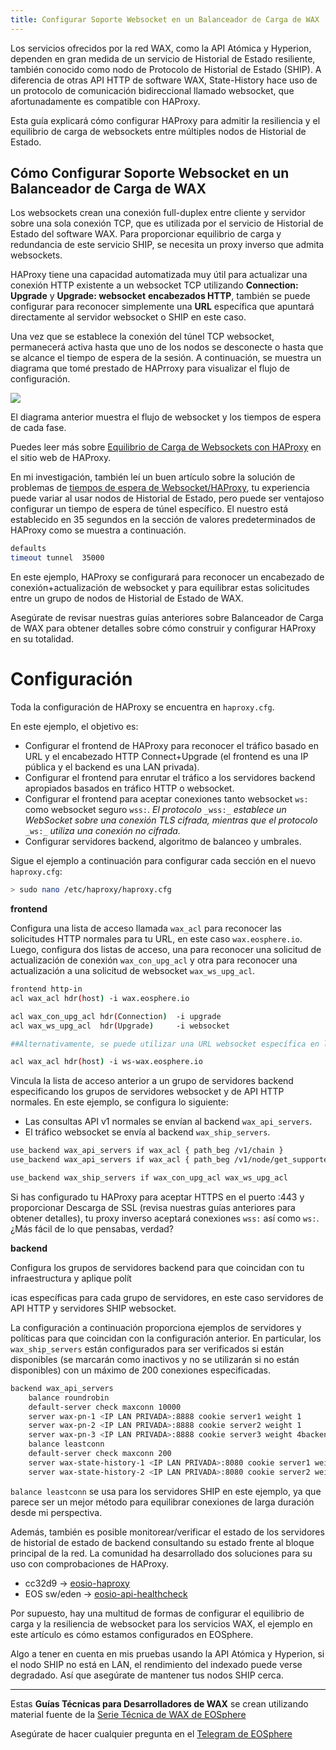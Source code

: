 ```yaml
---
title: Configurar Soporte Websocket en un Balanceador de Carga de WAX
---
```




Los servicios ofrecidos por la red WAX, como la API Atómica y Hyperion, dependen en gran medida de un servicio de Historial de Estado resiliente, también conocido como nodo de Protocolo de Historial de Estado (SHIP). A diferencia de otras API HTTP de software WAX, State-History hace uso de un protocolo de comunicación bidireccional llamado websocket, que afortunadamente es compatible con HAProxy.

Esta guía explicará cómo configurar HAProxy para admitir la resiliencia y el equilibrio de carga de websockets entre múltiples nodos de Historial de Estado.

## Cómo Configurar Soporte Websocket en un Balanceador de Carga de WAX

Los websockets crean una conexión full-duplex entre cliente y servidor sobre una sola conexión TCP, que es utilizada por el servicio de Historial de Estado del software WAX. Para proporcionar equilibrio de carga y redundancia de este servicio SHIP, se necesita un proxy inverso que admita websockets.

HAProxy tiene una capacidad automatizada muy útil para actualizar una conexión HTTP existente a un websocket TCP utilizando **Connection: Upgrade** y **Upgrade: websocket** **encabezados HTTP**, también se puede configurar para reconocer simplemente una **URL** específica que apuntará directamente al servidor websocket o SHIP en este caso.

Una vez que se establece la conexión del túnel TCP websocket, permanecerá activa hasta que uno de los nodos se desconecte o hasta que se alcance el tiempo de espera de la sesión. A continuación, se muestra un diagrama que tomé prestado de HAPrroxy para visualizar el flujo de configuración.

![](https://miro.medium.com/max/700/1*BRDEW0nrF7LAjDRP3Nqyeg.png)

El diagrama anterior muestra el flujo de websocket y los tiempos de espera de cada fase.

Puedes leer más sobre [Equilibrio de Carga de Websockets con HAProxy](https://www.haproxy.com/blog/websockets-load-balancing-with-haproxy/) en el sitio web de HAProxy.

En mi investigación, también leí un buen artículo sobre la solución de problemas de [tiempos de espera de Websocket/HAProxy](https://lucjan.medium.com/investigating-websocket-haproxy-reconnecting-and-timeouts-6d19cc0002a1), tu experiencia puede variar al usar nodos de Historial de Estado, pero puede ser ventajoso configurar un tiempo de espera de túnel específico. El nuestro está establecido en 35 segundos en la sección de valores predeterminados de HAProxy como se muestra a continuación.

```bash
defaults  
timeout tunnel  35000
```

En este ejemplo, HAProxy se configurará para reconocer un encabezado de conexión+actualización de websocket y para equilibrar estas solicitudes entre un grupo de nodos de Historial de Estado de WAX.

Asegúrate de revisar nuestras guías anteriores sobre Balanceador de Carga de WAX para obtener detalles sobre cómo construir y configurar HAProxy en su totalidad.

# Configuración

Toda la configuración de HAProxy se encuentra en `haproxy.cfg`.

En este ejemplo, el objetivo es:

- Configurar el frontend de HAProxy para reconocer el tráfico basado en URL y el encabezado HTTP Connect+Upgrade (el frontend es una IP pública y el backend es una LAN privada).
- Configurar el frontend para enrutar el tráfico a los servidores backend apropiados basados en tráfico HTTP o websocket.
- Configurar el frontend para aceptar conexiones tanto websocket `ws:` como websocket seguro `wss:`. _El protocolo_ `_wss:_` _establece un WebSocket sobre una conexión TLS cifrada, mientras que el protocolo_ `_ws:_` _utiliza una conexión no cifrada._
- Configurar servidores backend, algoritmo de balanceo y umbrales.

Sigue el ejemplo a continuación para configurar cada sección en el nuevo `haproxy.cfg`:

```bash
> sudo nano /etc/haproxy/haproxy.cfg
```

**frontend**

Configura una lista de acceso llamada `wax_acl` para reconocer las solicitudes HTTP normales para tu URL, en este caso `wax.eosphere.io`. Luego, configura dos listas de acceso, una para reconocer una solicitud de actualización de conexión `wax_con_upg_acl` y otra para reconocer una actualización a una solicitud de websocket `wax_ws_upg_acl`.

```bash
frontend http-in  
acl wax_acl hdr(host) -i wax.eosphere.io

acl wax_con_upg_acl hdr(Connection)  -i upgrade  
acl wax_ws_upg_acl  hdr(Upgrade)     -i websocket

##Alternativamente, se puede utilizar una URL websocket específica en lugar de una actualización dinámica para dirigir todo el tráfico a tus servidores de Historial de Estado##

acl wax_acl hdr(host) -i ws-wax.eosphere.io
```

Vincula la lista de acceso anterior a un grupo de servidores backend especificando los grupos de servidores websocket y de API HTTP normales. En este ejemplo, se configura lo siguiente:

- Las consultas API v1 normales se envían al backend `wax_api_servers`.
- El tráfico websocket se envía al backend `wax_ship_servers`.

```bash
use_backend wax_api_servers if wax_acl { path_beg /v1/chain } 
use_backend wax_api_servers if wax_acl { path_beg /v1/node/get_supported_apis }

use_backend wax_ship_servers if wax_con_upg_acl wax_ws_upg_acl
```

Si has configurado tu HAProxy para aceptar HTTPS en el puerto :443 y proporcionar Descarga de SSL (revisa nuestras guías anteriores para obtener detalles), tu proxy inverso aceptará conexiones `wss:` así como `ws:`. ¿Más fácil de lo que pensabas, verdad?

**backend**

Configura los grupos de servidores backend para que coincidan con tu infraestructura y aplique polít

icas específicas para cada grupo de servidores, en este caso servidores de API HTTP y servidores SHIP websocket.

La configuración a continuación proporciona ejemplos de servidores y políticas para que coincidan con la configuración anterior. En particular, los `wax_ship_servers` están configurados para ser verificados si están disponibles (se marcarán como inactivos y no se utilizarán si no están disponibles) con un máximo de 200 conexiones especificadas.

```bash
backend wax_api_servers  
    balance roundrobin  
    default-server check maxconn 10000  
    server wax-pn-1 <IP LAN PRIVADA>:8888 cookie server1 weight 1              
    server wax-pn-2 <IP LAN PRIVADA>:8888 cookie server2 weight 1              
    server wax-pn-3 <IP LAN PRIVADA>:8888 cookie server3 weight 4backend wax_ship_servers  
    balance leastconn  
    default-server check maxconn 200  
    server wax-state-history-1 <IP LAN PRIVADA>:8080 cookie server1 weight 1             
    server wax-state-history-2 <IP LAN PRIVADA>:8080 cookie server2 weight 1
```

`balance leastconn` se usa para los servidores SHIP en este ejemplo, ya que parece ser un mejor método para equilibrar conexiones de larga duración desde mi perspectiva.

Además, también es posible monitorear/verificar el estado de los servidores de historial de estado de backend consultando su estado frente al bloque principal de la red. La comunidad ha desarrollado dos soluciones para su uso con comprobaciones de HAProxy.

- cc32d9 -> [eosio-haproxy](https://github.com/cc32d9/eosio-haproxy)
- EOS sw/eden -> [eosio-api-healthcheck](https://github.com/eosswedenorg/eosio-api-healthcheck)

Por supuesto, hay una multitud de formas de configurar el equilibrio de carga y la resiliencia de websocket para los servicios WAX, el ejemplo en este artículo es cómo estamos configurados en EOSphere.

Algo a tener en cuenta en mis pruebas usando la API Atómica y Hyperion, si el nodo SHIP no está en LAN, el rendimiento del indexado puede verse degradado. Así que asegúrate de mantener tus nodos SHIP cerca.

---

Estas **Guías Técnicas para Desarrolladores de WAX** se crean utilizando material fuente de la [Serie Técnica de WAX de EOSphere](https://medium.com/eosphere/wax-technical-how-to/home)

Asegúrate de hacer cualquier pregunta en el [Telegram de EOSphere](https://t.me/eosphere_io)
